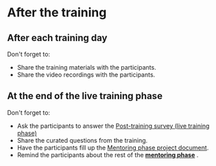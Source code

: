 # After the training

## After each training day
Don't forget to:
- Share the training materials with the participants.
- Share the video recordings with the participants.

## At the end of the live training phase
Don't forget to:
- Ask the participants to answer the [Post-training survey (live training phase)](during-live-training.html#post-training-survey-live-training)
- Share the curated questions from the training.
- Have the participants fill up the [Mentoring phase project document](https://docs.google.com/document/d/1Dl2sKPVg0dQ3ymgYLuQwFUEo3nkhLPhTheeFE2OJ9IM/edit?usp=sharing).
- Remind the participants about the rest of the [**mentoring phase**](../mentoring-phase/mentoring.html) .